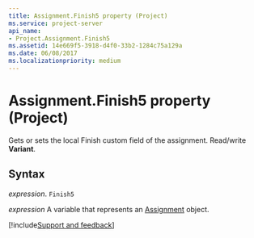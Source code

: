 ```yaml
---
title: Assignment.Finish5 property (Project)
ms.service: project-server
api_name:
- Project.Assignment.Finish5
ms.assetid: 14e669f5-3918-d4f0-33b2-1284c75a129a
ms.date: 06/08/2017
ms.localizationpriority: medium
---
```



# Assignment.Finish5 property (Project)

Gets or sets the local Finish custom field of the assignment. Read/write **Variant**.


## Syntax

_expression_. `Finish5`

_expression_ A variable that represents an [Assignment](./Project.Assignment.md) object.

[!include[Support and feedback](~/includes/feedback-boilerplate.md)]